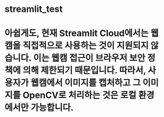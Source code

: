 # streamlit_test

# 아쉽게도, 현재 Streamlit Cloud에서는 웹캠을 직접적으로 사용하는 것이 지원되지 않습니다. 이는 웹캠 접근이 브라우저 보안 정책에 의해 제한되기 때문입니다. 따라서, 사용자가 웹캠에서 이미지를 캡처하고 그 이미지를 OpenCV로 처리하는 것은 로컬 환경에서만 가능합니다.